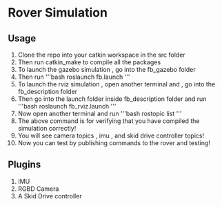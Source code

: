 # Rover Simulation

## Usage

1. Clone the repo into your catkin workspace in the src folder
2. Then run catkin_make to compile all the packages
3. To launch the gazebo simulation , go into the fb_gazebo folder
4. Then run
'''bash
roslaunch fb.launch
'''
5. To launch the rviz simulation , open another terminal and , go into the fb_description folder
6. Then go into the launch folder inside fb_description folder and run
'''bash
roslaunch fb_rviz.launch
'''
7. Now open another terminal and run
'''bash
rostopic list
'''
8. The above command is for verifying that you have compiled the simulation correctly!
9. You will see camera topics , imu , and skid drive controller topics!
10. Now you can test by publishing commands to the rover and testing!

## Plugins

1. IMU
2. RGBD Camera
3. A Skid Drive controller